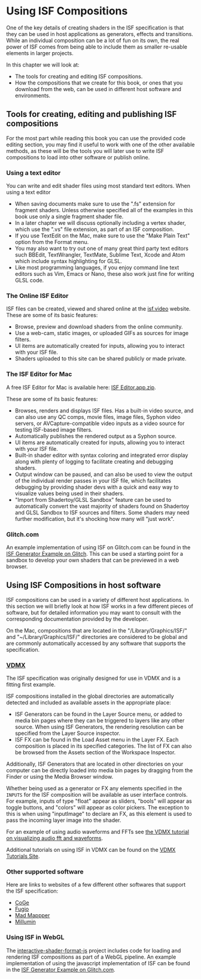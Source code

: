 # Using ISF Compositions

One of the key details of creating shaders in the ISF specification is that they can be used in host applications as generators, effects and transitions.  While an individual composition can be a lot of fun on its own, the real power of ISF comes from being able to include them as smaller re-usable elements in larger projects.

In this chapter we will look at:
- The tools for creating and editing ISF compositions.
- How the compositions that we create for this book, or ones that you download from the web, can be used in different host software and environments.

## Tools for creating, editing and publishing ISF compositions

For the most part while reading this book you can use the provided code editing section, you may find it useful to work with one of the other available methods, as these will be the tools you will later use to write ISF compositions to load into other software or publish online.

### Using a text editor

You can write and edit shader files using most standard text editors.  When using a text editor 

- When saving documents make sure to use the ".fs" extension for fragment shaders.  Unless otherwise specified all of the examples in this book use only a single fragment shader file.
- In a later chapter we will discuss optionally including a vertex shader, which use the ".vs" file extension, as part of an ISF composition.
- If you use TextEdit on the Mac, make sure to use the "Make Plain Text" option from the Format menu.
- You may also want to try out one of many great third party text editors such BBEdit, TextWrangler, TextMate, Sublime Text, Xcode and Atom which include syntax highlighting for GLSL.
- Like most programming languages, if you enjoy command line text editors such as Vim, Emacs or Nano, these also work just fine for writing GLSL code.

### The Online ISF Editor

ISF files can be created, viewed and shared online at the [isf.video](http://interactiveshaderformat.com) website.  These are some of its basic features:
- Browse, preview and download shaders from the online community.
- Use a web-cam, static images, or uploaded GIFs as sources for image filters.
- UI items are automatically created for inputs, allowing you to interact with your ISF file.
- Shaders uploaded to this site can be shared publicly or made private.

### The ISF Editor for Mac

A free ISF Editor for Mac is available here: 
[ISF Editor.app.zip](http://www.vidvox.net/rays_oddsnends/ISF%20Editor_2.9.3.zip).

These are some of its basic features:
- Browses, renders and displays ISF files. Has a built-in video source, and can also use any QC comps, movie files, image files, Syphon video servers, or AVCapture-compatible video inputs as a video source for testing ISF-based image filters.
- Automatically publishes the rendered output as a Syphon source.
- UI items are automatically created for inputs, allowing you to interact with your ISF file.
- Built-in shader editor with syntax coloring and integrated error display along with plenty of logging to facilitate creating and debugging shaders.
- Output window can be paused, and can also be used to view the output of the individual render passes in your ISF file, which facilitates debugging by providing shader devs with a quick and easy way to visualize values being used in their shaders.
- "Import from Shadertoy/GLSL Sandbox" feature can be used to automatically convert the vast majority of shaders found on Shadertoy and GLSL Sandbox to ISF sources and filters. Some shaders may need further modification, but it's shocking how many will "just work".

### Glitch.com

An example implementation of using ISF on Glitch.com can be found in the [ISF Generator Example on Glitch](https://glitch.com/edit/#!/isf-example?path=README.md).  This can be used a starting point for a sandbox to develop your own shaders that can be previewed in a web browser.

## Using ISF Compositions in host software

ISF compositions can be used in a variety of different host applications.  In this section we will briefly look at how ISF works in a few different pieces of software, but for detailed information you may want to consult with the corresponding documentation provided by the developer.

On the Mac, compositions that are located in the "/Library/Graphics/ISF/" and "~/Library/Graphics/ISF/" directories are considered to be global and are commonly automatically accessed by any software that supports the specification.

### [VDMX](http://vidvox.net)

The ISF specification was originally designed for use in VDMX and is a fitting first example.

ISF compositions installed in the global directories are automatically detected and included as available assets in the appropriate place:
- ISF Generators can be found in the Layer Source menu, or added to media bin pages where they can be triggered to layers like any other source.  When using ISF Generators, the rendering resolution can be specified from the Layer Source inspector.
- ISF FX can be found in the Load Asset menu in the Layer FX.  Each composition is placed in its specified categories.  The list of FX can also be browsed from the Assets section of the Workspace Inspector.

Additionally, ISF Generators that are located in other directories on your computer can be directly loaded into media bin pages by dragging from the Finder or using the Media Browser window.

Whether being used as a generator or FX any elements specified in the `INPUTS` for the ISF composition will be available as user interface controls.  For example, inputs of type "float" appear as sliders, "bools" will appear as toggle buttons, and "colors" will appear as color pickers.  The exception to this is when using "inputImage" to declare an FX, as this element is used to pass the incoming layer image into the shader.

For an example of using audio waveforms and FFTs see [the VDMX tutorial on visualizing audio fft and waveforms](https://vdmx.vidvox.net/tutorials/visualizing-audio-analysis-fft-and-waveforms).

Additional tutorials on using ISF in VDMX can be found on the [VDMX Tutorials Site](https://vdmx.vidvox.net/search?q=ISF).

### Other supported software

Here are links to websites of a few different other softwares that support the ISF specification:

- [CoGe](https://imimot.com/cogevj/)
- [Fugio](http://www.bigfug.com/software/fugio/)
- [Mad Mappper](http://madmapper.com/)
- [Millumin](http://www.millumin.com/)

### Using ISF in WebGL

The [interactive-shader-format-js](https://github.com/msfeldstein/interactive-shader-format-js) project includes code for loading and rendering ISF compositions as part of a WebGL pipeline.  An example implementation of using the javascript implementation of ISF can be found in the [ISF Generator Example on Glitch.com](https://glitch.com/edit/#!/isf-example?path=README.md).


